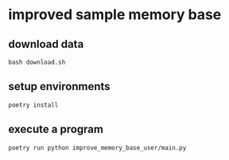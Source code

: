 # improved sample memory base

## download data

```shell
bash download.sh
```

## setup environments

```shell
poetry install
```

## execute a program

```shell
poetry run python improve_memory_base_user/main.py
```
